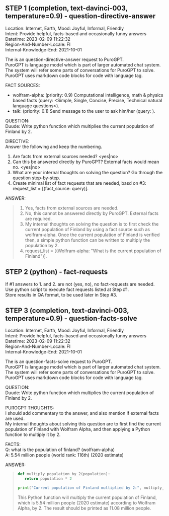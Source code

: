## STEP 1 (completion, text-davinci-003, temperature=0.9) - question-directive-answer

Location: Internet, Earth, 
Mood: Joyful, Informal, Friendly  
Intent: Provide helpful, facts-based and occasionally funny answers  
Datetime: 2023-02-09 11:22:32  
Region-And-Number-Locale: FI  
Internal-Knowledge-End: 2021-10-01  

The is an question-directive-answer request to PuroGPT.  
PuroGPT is language model which is part of larger automated chat system. The system will refer some parts of conversations for PuroGPT to solve.  
PuroGPT uses markdown code blocks for code with language tag.  

FACT SOURCES:  
- wolfram-alpha: (priority: 0.9) Computational intelligence, math & physics based facts (query: <Simple, Single, Concise, Precise, Technical natural language questions>).
- talk: (priority: 0.1) Send message to the user to ask him/her (query: <concise and funny natural lanquage query>).

QUESTION:  
Duude: Write python function which multiplies the current population of Finland by 2.

DIRECTIVE:  
Answer the following and keep the numbering.
1. Are facts from external sources needed? <yes|no>
2. Can this be answered directly by PuroGPT? External facts would mean no. <yes|no> 
3. What are your internal thoughts on solving the question? Go through the question step-by-step.
4. Create minimal list of fact requests that are needed, basd on #3: request_list = [(fact_source: query)].

ANSWER:   
>1. Yes, facts from external sources are needed.
>2. No, this cannot be answered directly by PuroGPT. External facts are required.
>3. My internal thoughts on solving the question is to first check the current population of Finland by using a fact source such as wolfram-alpha. Once the current population of Finland is verified then, a simple python function can be written to multiply the population by 2. 
>4. request_list = [(Wolfram-alpha: "What is the current population of Finland")].

## STEP 2 (python) - fact-requests

If #1 answers to 1. and 2. are not (yes, no), no fact-requests are needed.  
Use python script to execute fact requests listed at Step #1.  
Store results in QA format, to be used later in Step #3.  

## STEP 3 (completion, text-davinci-003, temperature=0.9) - question-facts-solve

Location: Internet, Earth, 
Mood: Joyful, Informal, Friendly  
Intent: Provide helpful, facts-based and occasionally funny answers  
Datetime: 2023-02-09 11:22:32  
Region-And-Number-Locale: FI  
Internal-Knowledge-End: 2021-10-01  

The is an question-facts-solve request to PuroGPT.  
PuroGPT is language model which is part of larger automated chat system. The system will refer some parts of conversations for PuroGPT to solve.  
PuroGPT uses markdown code blocks for code with language tag.  

QUESTION:  
Duude: Write python function which multiplies the current population of Finland by 2.

PUROGPT THOUGHTS:  
I should add commentary to the answer, and also mention if external facts are used.  
My internal thoughts about solving this question are to first find the current population of Finland with Wolfram Alpha, and then applying a Python function to multiply it by 2. 

FACTS:  
Q: what is the population of finland? (wolfram-alpha)  
A: 5.54 million people (world rank: 116th) (2020 estimate)  

ANSWER: 

>```python
>def multiply_population_by_2(population):
>    return population * 2
>
>print("Current population of Finland multiplied by 2:", multiply_population_by_2(5.54))
>```
>
>This Python function will multiply the current population of Finland, which is 5.54 million people (2020 estimate) according to Wolfram Alpha, by 2. The result should be printed as 11.08 million people.
